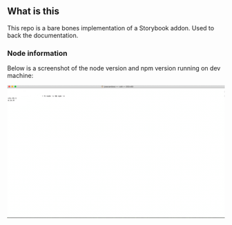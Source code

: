 ## What is this

This repo is a bare bones implementation of a Storybook addon. Used to back the documentation.


### Node information

Below is a screenshot of the node version and npm version running on dev machine:

![Node running on dev machine](./node-version.png)